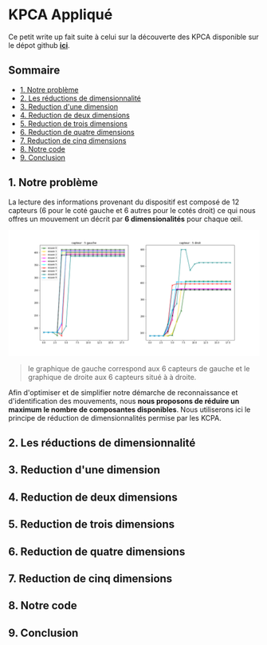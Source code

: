 # KPCA Appliqué

Ce petit write up fait suite à celui sur la découverte des KPCA disponible sur le dépot github **[ici](https://github.com/Matomatt/wyes-ai/tree/KPCA/Decouverte_KPCA)**. 
## Sommaire
* [1. Notre problème ](#1-notre-problème)
* [2. Les réductions de dimensionnalité](#2-les-réductions-de-dimensionalité)
* [3. Reduction d'une dimension](#3-réduction-dune-dimension)
* [4. Reduction de deux dimensions](#4-réduction-de-deux-dimensions)
* [5. Reduction de trois dimensions](#5-réduction-de-trois-dimensions)
* [6. Reduction de quatre dimensions](#6-réduction-de-quatre-dimensions)
* [7. Reduction de cinq dimensions](#7-réduction-de-cinq-dimensions)
* [8. Notre code](#8-notre-code)
* [9. Conclusion](#9-conclusion)

## 1. Notre problème
La lecture des informations provenant du dispositif est composé de 12 capteurs (6 pour le coté gauche et 6 autres pour le cotés droit) ce qui nous offres un mouvement un décrit par **6 dimensionalités** pour chaque œil.

![image n°1](images/image_1.png)

> le graphique de gauche correspond aux 6 capteurs de gauche et le graphique de droite aux 6 capteurs situé à à droite. 

Afin d'optimiser et de simplifier notre démarche de reconnaissance et d'identification des mouvements, nous **nous proposons de réduire un maximum le nombre de composantes disponibles**. Nous utiliserons ici le principe de réduction de dimensionnalités permise par les KCPA.   
## 2. Les réductions de dimensionnalité

## 3. Reduction d'une dimension

## 4. Reduction de deux dimensions

## 5. Reduction de trois dimensions

## 6. Reduction de quatre dimensions

## 7. Reduction de cinq dimensions

## 8. Notre code

## 9. Conclusion